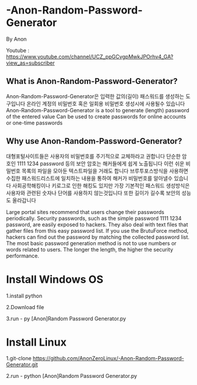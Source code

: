 # -Anon-Random-Password-Generator

By Anon

Youtube : https://www.youtube.com/channel/UCZ_ppGCvgpMwkJPOrhv4_GA?view_as=subscriber

## What is Anon-Random-Password-Generator?

Anon-Random-Password-Generator은 입력한 값의(길이) 패스워드를 생성하는 도구입니다
온라인 계정의 비밀번호 혹은 일회용 비밀번호 생성시에 사용될수 있습니다
Anon-Random-Password-Generator is a tool to generate (length) password of the entered value
Can be used to create passwords for online accounts or one-time passwords

## Why use Anon-Random-Password-Generator?

대형포털사이트들은 사용자의 비밀번호를 주기적으로 교체하라고 권합니다
단순한 암호인 1111 1234 password 등의 보안 암호는 해커들에게 쉽게 노출됩니다 이런 쉬운 비밀번호 목록의 파일을 모아둔 텍스트파일을 거래도 합니다
브루투포스방식을 사용하면 수집한 패스워드리스트에 일치하는 내용을 통하여 해커가 비밀번호를 알아낼수 있습니다 사회공학해킹이나 키로그로 인한 해킹도 있지만
가장 기본적인 패스워드 생성방식은 사용자와 관련된 숫자나 단어를 사용하지 않는것입니다 또한 길이가 길수록 보안의 성능도 올라갑니다

Large portal sites recommend that users change their passwords periodically.
Security passwords, such as the simple password 1111 1234 password, are easily exposed to hackers. They also deal with text files that gather files from this easy password list.
If you use the BrutuForce method, hackers can find out the password by matching the collected password list.
The most basic password generation method is not to use numbers or words related to users. The longer the length, the higher the security performance.

# Install Windows OS

1.install python

2.Download file

3.run - py [Anon]Random Password Generator.py

# Install Linux
1.git-clone https://github.com/AnonZeroLinux/-Anon-Random-Password-Generator.git

2.run - python [Anon]Random Password Generator.py
